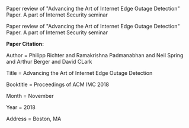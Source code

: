 Paper review of "Advancing the Art of Internet Edge Outage Detection" Paper. A part of Internet Security seminar

Paper review of "Advancing the Art of Internet Edge Outage Detection" Paper.
A part of Internet Security seminar

**Paper Citation:**

Author = 	Philipp Richter and Ramakrishna Padmanabhan and Neil Spring and Arthur Berger and David CLark

Title = 	Advancing the Art of Internet Edge Outage Detection

Booktitle = Proceedings of ACM IMC 2018

Month = November

Year = 	2018

Address = Boston, MA


